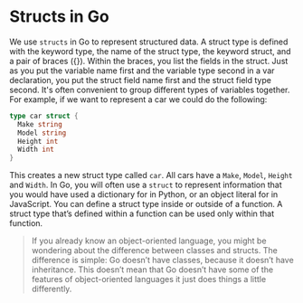 # Structs in Go

We use `structs` in Go to represent structured data. A struct type is defined with the keyword type, the name of the struct type, the keyword struct, and a pair of braces ({}). Within the braces, you list the fields in the struct. Just as you put the variable name first and the variable type second in a var declaration, you put the struct field name first and the struct field type second. It's often convenient to group different types of variables together. For example, if we want to represent a car we could do the following:

```go
type car struct {
  Make string
  Model string
  Height int
  Width int
}
```

This creates a new struct type called `car`. All cars have a `Make`, `Model`, `Height` and `Width`. In Go, you will often use a `struct` to represent information that you would have used a dictionary for in Python, or an object literal for in JavaScript. You can define a struct type inside or outside of a function. A struct type that’s defined within a function can be used only within that function.

> If you already know an object-oriented language, you might be wondering about the difference between classes and structs. The difference is simple: Go doesn’t have classes, because it doesn’t have inheritance. This doesn’t mean that Go doesn’t have some of the features of object-oriented languages it just does things a little differently.
